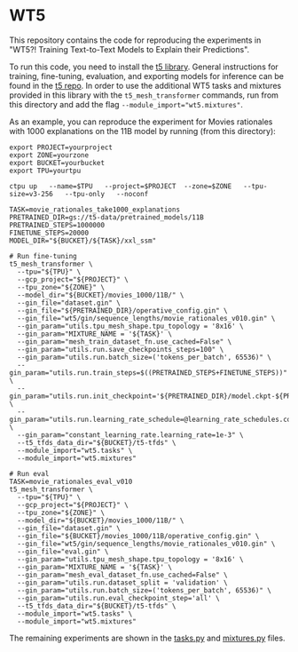 # WT5

This repository contains the code for reproducing the experiments in
"WT5?! Training Text-to-Text Models to Explain their Predictions".

To run this code, you need to install the
[t5 library](https://pypi.org/project/t5/). General instructions for training, fine-tuning, evaluation, and exporting models for inference can be found in the [t5 repo](https://github.com/google-research/text-to-text-transfer-transformer). In order to use the additional WT5 tasks and mixtures provided in this library with the `t5_mesh_transformer` commands, run from this directory and add the flag `--module_import="wt5.mixtures"`.


As an example, you can reproduce the experiment for Movies rationales with 1000
explanations on the 11B model by running (from this directory):

```
export PROJECT=yourproject
export ZONE=yourzone
export BUCKET=yourbucket
export TPU=yourtpu

ctpu up   --name=$TPU   --project=$PROJECT  --zone=$ZONE   --tpu-size=v3-256   --tpu-only   --noconf

TASK=movie_rationales_take1000_explanations
PRETRAINED_DIR=gs://t5-data/pretrained_models/11B
PRETRAINED_STEPS=1000000
FINETUNE_STEPS=20000
MODEL_DIR="${BUCKET}/${TASK}/xxl_ssm"

# Run fine-tuning
t5_mesh_transformer \
  --tpu="${TPU}" \
  --gcp_project="${PROJECT}" \
  --tpu_zone="${ZONE}" \
  --model_dir="${BUCKET}/movies_1000/11B/" \
  --gin_file="dataset.gin" \
  --gin_file="${PRETRAINED_DIR}/operative_config.gin" \
  --gin_file="wt5/gin/sequence_lengths/movie_rationales_v010.gin" \
  --gin_param="utils.tpu_mesh_shape.tpu_topology = '8x16' \
  --gin_param="MIXTURE_NAME = '${TASK}' \
  --gin_param="mesh_train_dataset_fn.use_cached=False" \
  --gin_param="utils.run.save_checkpoints_steps=100" \
  --gin_param="utils.run.batch_size=('tokens_per_batch', 65536)" \
  --gin_param="utils.run.train_steps=$((PRETRAINED_STEPS+FINETUNE_STEPS))" \
  --gin_param="utils.run.init_checkpoint='${PRETRAINED_DIR}/model.ckpt-${PRETRAINED_STEPS}' \
  --gin_param="utils.run.learning_rate_schedule=@learning_rate_schedules.constant_learning_rate" \
  --gin_param="constant_learning_rate.learning_rate=1e-3" \
  --t5_tfds_data_dir="${BUCKET}/t5-tfds" \
  --module_import="wt5.tasks" \
  --module_import="wt5.mixtures"

# Run eval
TASK=movie_rationales_eval_v010
t5_mesh_transformer \
  --tpu="${TPU}" \
  --gcp_project="${PROJECT}" \
  --tpu_zone="${ZONE}" \
  --model_dir="${BUCKET}/movies_1000/11B/" \
  --gin_file="dataset.gin" \
  --gin_file="${BUCKET}/movies_1000/11B/operative_config.gin" \
  --gin_file="wt5/gin/sequence_lengths/movie_rationales_v010.gin" \
  --gin_file="eval.gin" \
  --gin_param="utils.tpu_mesh_shape.tpu_topology = '8x16' \
  --gin_param="MIXTURE_NAME = '${TASK}' \
  --gin_param="mesh_eval_dataset_fn.use_cached=False" \
  --gin_param="utils.run.dataset_split = 'validation' \
  --gin_param="utils.run.batch_size=('tokens_per_batch', 65536)" \
  --gin_param="utils.run.eval_checkpoint_step='all' \
  --t5_tfds_data_dir="${BUCKET}/t5-tfds" \
  --module_import="wt5.tasks" \
  --module_import="wt5.mixtures"
```

The remaining experiments are shown in the [tasks.py](wt5/tasks.py) and [mixtures.py](wt5/mixtures.py) files.
